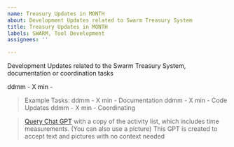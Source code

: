```yaml
---
name: Treasury Updates in MONTH
about: Development Updates related to Swarm Treasury System
title: Treasury Updates in MONTH
labels: SWARM, Tool Development
assignees: ''

---
```


Development Updates related to the Swarm Treasury System, documentation or coordination tasks

ddmm - X min -

> Example Tasks:
> ddmm - X min - Documentation
> ddmm - X min - Code Updates
> ddmm - X min - Coordinating

> [Query Chat GPT](https://chatgpt.com/g/g-6842daeb4614819181a95a8fc20d20b3-meeting-task-assistant) with a copy of the activity list, which includes time measurements. (You can also use a picture)
> This GPT is created to accept text and pictures with no context needed
